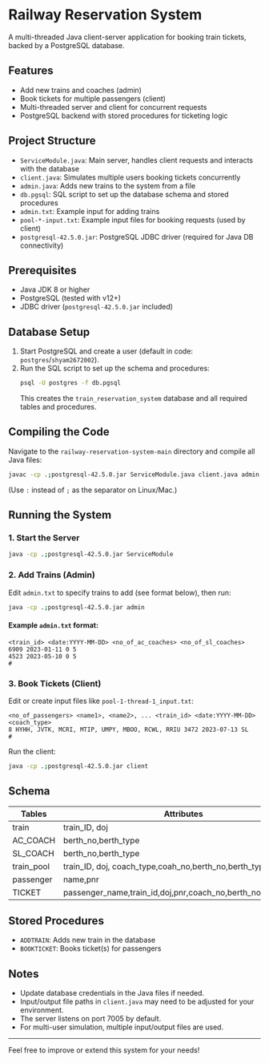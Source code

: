 # Railway Reservation System

A multi-threaded Java client-server application for booking train tickets, backed by a PostgreSQL database.

## Features
- Add new trains and coaches (admin)
- Book tickets for multiple passengers (client)
- Multi-threaded server and client for concurrent requests
- PostgreSQL backend with stored procedures for ticketing logic

## Project Structure
- `ServiceModule.java`: Main server, handles client requests and interacts with the database
- `client.java`: Simulates multiple users booking tickets concurrently
- `admin.java`: Adds new trains to the system from a file
- `db.pgsql`: SQL script to set up the database schema and stored procedures
- `admin.txt`: Example input for adding trains
- `pool-*-input.txt`: Example input files for booking requests (used by client)
- `postgresql-42.5.0.jar`: PostgreSQL JDBC driver (required for Java DB connectivity)

## Prerequisites
- Java JDK 8 or higher
- PostgreSQL (tested with v12+)
- JDBC driver (`postgresql-42.5.0.jar` included)

## Database Setup
1. Start PostgreSQL and create a user (default in code: `postgres`/`shyam2672002`).
2. Run the SQL script to set up the schema and procedures:
   ```sh
   psql -U postgres -f db.pgsql
   ```
   This creates the `train_reservation_system` database and all required tables and procedures.

## Compiling the Code
Navigate to the `railway-reservation-system-main` directory and compile all Java files:
```sh
javac -cp .;postgresql-42.5.0.jar ServiceModule.java client.java admin.java
```
(Use `:` instead of `;` as the separator on Linux/Mac.)

## Running the System
### 1. Start the Server
```sh
java -cp .;postgresql-42.5.0.jar ServiceModule
```

### 2. Add Trains (Admin)
Edit `admin.txt` to specify trains to add (see format below), then run:
```sh
java -cp .;postgresql-42.5.0.jar admin
```

#### Example `admin.txt` format:
```
<train_id> <date:YYYY-MM-DD> <no_of_ac_coaches> <no_of_sl_coaches>
6909 2023-01-11 0 5
4523 2023-05-10 0 5
#
```

### 3. Book Tickets (Client)
Edit or create input files like `pool-1-thread-1_input.txt`:
```
<no_of_passengers> <name1>, <name2>, ... <train_id> <date:YYYY-MM-DD> <coach_type>
8 HYHH, JVTK, MCRI, MTIP, UMPY, MBOO, RCWL, RRIU 3472 2023-07-13 SL
#
```
Run the client:
```sh
java -cp .;postgresql-42.5.0.jar client
```

## Schema
| Tables     | Attributes                                                   |
| ---------- | ------------------------------------------------------------ |
| train      | train_ID, doj                                                |
| AC_COACH   | berth_no,berth_type                                          |
| SL_COACH   | berth_no,berth_type                                          |
| train_pool | train_ID, doj, coach_type,coah_no,berth_no,berth_type,empty  |
| passenger  | name,pnr                                                     |
| TICKET     | passenger_name,train_id,doj,pnr,coach_no,berth_no,berth_type |

## Stored Procedures
- `ADDTRAIN`: Adds new train in the database
- `BOOKTICKET`: Books ticket(s) for passengers

## Notes
- Update database credentials in the Java files if needed.
- Input/output file paths in `client.java` may need to be adjusted for your environment.
- The server listens on port 7005 by default.
- For multi-user simulation, multiple input/output files are used.

---
Feel free to improve or extend this system for your needs!
